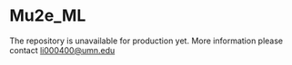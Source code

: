 # Mu2e_ML
The repository is unavailable for production yet. More information please contact li000400@umn.edu 
